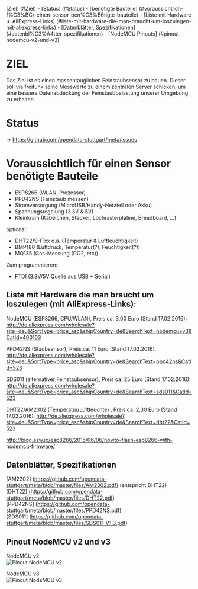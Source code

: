 [Ziel] (#Ziel) - [Status] (#Status) - [benötigte Bauteile] (#voraussichtlich-f%C3%BCr-einen-sensor-ben%C3%B6tigte-bauteile) - [Liste mit Hardware u. AliExpress-Links] (#liste-mit-hardware-die-man-braucht-um-loszulegen-mit-aliexpress-links) - [Datenblätter, Spezifikationen] (#datenbl%C3%A4tter-spezifikationen) - [NodeMCU Pinouts] (#pinout-nodemcu-v2-und-v3)  
  
# ZIEL

Das Ziel ist es einen massentauglichen Feinstaubsensor zu bauen.
Dieser soll via freifunk seine Messwerte zu einem zentralen Server schicken, um eine bessere Datenabdeckung der Feinstaubbelastung unserer Umgebung zu erhalten

# Status

->  https://github.com/opendata-stuttgart/meta/issues

# Voraussichtlich für einen Sensor benötigte Bauteile

* ESP8266 (WLAN, Prozessor)
* PPD42NS (Feinstaub messen)
* Stromversorgung (MicroUSB/Handy-Netzteil oder Akku)
* Spannungsregelung (3.3V & 5V)
* Kleinkram (Käbelchen, Stecker, Lochrasterplatine, Breadboard, ...)

optional:

* DHT22/SHTxx o.ä. (Temperatur & Luftfeuchtigkeit)
* BMP180 (Luftdruck, Temperatur(?), Feuchtigkeit(?))
* MQ135 (Gas-Messung (CO2, etc))

Zum programmieren:
* FTDI (3.3V/5V Quelle aus USB + Serial)

## Liste mit Hardware die man braucht um loszulegen (mit AliExpress-Links):

NodeMCU (ESP8266, CPU/WLAN), Preis ca. 3,00 Euro (Stand 17.02.2016):
http://de.aliexpress.com/wholesale?site=deu&SortType=price_asc&shipCountry=de&SearchText=nodemcu+v3&CatId=400103

PPD42NS (Staubsensor), Preis ca. 11 Euro (Stand 17.02.2016):
http://de.aliexpress.com/wholesale?site=deu&SortType=price_asc&shipCountry=de&SearchText=ppd42ns&CatId=523

SDS011 (alternativer Feinstaubsensor), Preis ca. 25 Euro (Stand 17.02.2016):
http://de.aliexpress.com/wholesale?site=deu&SortType=price_asc&shipCountry=de&SearchText=sds011&CatId=523

DHT22/AM2302 (Temperatur/Luftfeuchte) , Preis ca. 2,30 Euro (Stand 17.02.2016):
http://de.aliexpress.com/wholesale?site=deu&SortType=price_asc&shipCountry=de&SearchText=dht22&CatId=523
  
  

http://blog.asw.io/esp8266/2015/06/06/howto-flash-esp8266-with-nodemcu-firmware/
  

## Datenblätter, Spezifikationen

[AM2302] (https://github.com/opendata-stuttgart/meta/blob/master/files/AM2302.pdf) (entspricht DHT22)  
[DHT22] (https://github.com/opendata-stuttgart/meta/blob/master/files/DHT22.pdf)  
[PPD42NS] (https://github.com/opendata-stuttgart/meta/blob/master/files/PPD42NS.pdf)  
[SDS011] (https://github.com/opendata-stuttgart/meta/blob/master/files/SDS011-V1.3.pdf)  
  
  
## Pinout NodeMCU v2 und v3
  
NodeMCU v2  
![Pinout NodeMCU v2](https://www.madavi.de/sensor/esp8266-nodemcu-dev-kit-v2-pins.jpg)
  
  
NodeMCU v3  
![Pinout NodeMCU v3](https://www.madavi.de/sensor/esp8266-nodemcu-dev-kit-v3-pins.jpg)